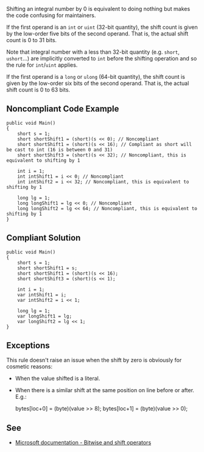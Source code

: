 
Shifting an integral number by 0 is equivalent to doing nothing but makes the code confusing for maintainers.

If the first operand is an `int` or `uint` (32-bit quantity), the shift count is given by the low-order five bits of the second operand. That is, the actual shift count is 0 to 31 bits.

Note that integral number with a less than 32-bit quantity (e.g. `short`, `ushort`...) are implicitly converted to `int` before the shifting operation and so the rule for `int`/`uint` applies.

If the first operand is a `long` or `ulong` (64-bit quantity), the shift count is given by the low-order six bits of the second operand. That is, the actual shift count is 0 to 63 bits.

## Noncompliant Code Example


    public void Main()
    {
        short s = 1;
        short shortShift1 = (short)(s << 0); // Noncompliant
        short shortShift1 = (short)(s << 16); // Compliant as short will be cast to int (16 is between 0 and 31)
        short shortShift3 = (short)(s << 32); // Noncompliant, this is equivalent to shifting by 1
    
        int i = 1;
        int intShift1 = i << 0; // Noncompliant
        int intShift2 = i << 32; // Noncompliant, this is equivalent to shifting by 1
    
        long lg = 1;
        long longShift1 = lg << 0; // Noncompliant
        long longShift2 = lg << 64; // Noncompliant, this is equivalent to shifting by 1
    }


## Compliant Solution


    public void Main()
    {
        short s = 1;
        short shortShift1 = s;
        short shortShift1 = (short)(s << 16);
        short shortShift3 = (short)(s << 1);
    
        int i = 1;
        var intShift1 = i;
        var intShift2 = i << 1;
    
        long lg = 1;
        var longShift1 = lg;
        var longShift2 = lg << 1;
    }


## Exceptions

This rule doesn't raise an issue when the shift by zero is obviously for cosmetic reasons:

- When the value shifted is a literal.
- When there is a similar shift at the same position on line before or after. E.g.:



    bytes[loc+0] = (byte)(value >> 8);
    bytes[loc+1] = (byte)(value >> 0);


## See

- [Microsoft
  documentation - Bitwise and shift operators](https://docs.microsoft.com/en-us/dotnet/csharp/language-reference/operators/bitwise-and-shift-operators#left-shift-operator-)

